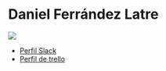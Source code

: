 # Daniel Ferrández Latre

![](https://ca.slack-edge.com/T0SJKHBFZ-UFR7TL89K-4808208669f8-48)

- [Perfil Slack](https://skylabcoders.slack.com/messages/DFQU3TGP5/team/UFR7TL89K/)
- [Perfil de trello](https://trello.com/dani_latre_codes)

